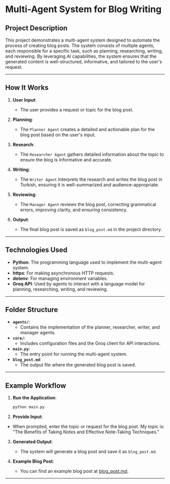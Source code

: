 # Multi-Agent System for Blog Writing

## Project Description

This project demonstrates a multi-agent system designed to automate the process of creating blog posts. The system consists of multiple agents, each responsible for a specific task, such as planning, researching, writing, and reviewing. By leveraging AI capabilities, the system ensures that the generated content is well-structured, informative, and tailored to the user's request.

---

## How It Works

1. **User Input**:
   - The user provides a request or topic for the blog post.
   
2. **Planning**:
   - The `Planner Agent` creates a detailed and actionable plan for the blog post based on the user's input.

3. **Research**:
   - The `Researcher Agent` gathers detailed information about the topic to ensure the blog is informative and accurate.

4. **Writing**:
   - The `Writer Agent` interprets the research and writes the blog post in Turkish, ensuring it is well-summarized and audience-appropriate.

5. **Reviewing**:
   - The `Manager Agent` reviews the blog post, correcting grammatical errors, improving clarity, and ensuring consistency.

6. **Output**:
   - The final blog post is saved as `blog_post.md` in the project directory.

---

## Technologies Used

- **Python**: The programming language used to implement the multi-agent system.
- **httpx**: For making asynchronous HTTP requests.
- **dotenv**: For managing environment variables.
- **Groq API**: Used by agents to interact with a language model for planning, researching, writing, and reviewing.

---
## Folder Structure

- **`agents/`**:
  - Contains the implementation of the planner, researcher, writer, and manager agents.
- **`core/`**:
  - Includes configuration files and the Groq client for API interactions.
- **`main.py`**:
  - The entry point for running the multi-agent system.
- **`blog_post.md`**:
  - The output file where the generated blog post is saved.

---
## Example Workflow

1. **Run the Application**:
   ```bash
   python main.py
   ```

2. **Provide Input**:
- When prompted, enter the topic or request for the blog post. My topic is: "The Benefits of Taking Notes and Effective Note-Taking Techniques."

3. **Generated Output**:
   - The system will generate a blog post and save it as `blog_post.md`.

4. **Example Blog Post**:
   - You can find an example blog post at [blog_post.md](./blog_post.md).

---


